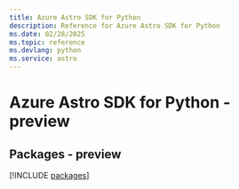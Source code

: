 ```yaml
---
title: Azure Astro SDK for Python
description: Reference for Azure Astro SDK for Python
ms.date: 02/28/2025
ms.topic: reference
ms.devlang: python
ms.service: astro
---
```

# Azure Astro SDK for Python - preview
## Packages - preview
[!INCLUDE [packages](astro-index.md)]